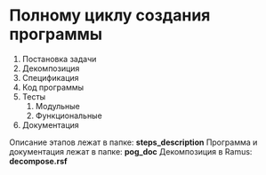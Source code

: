 # Полному циклу создания программы

1. Постановка задачи
2. Декомпозиция
3. Спецификация
4. Код программы
5. Тесты
   1. Модульные
   2. Функциональные
6. Документация

Описание этапов лежат в папке: __steps\_description__
Программа и документация лежат в папке: __pog_doc__ 
Декомпозиция в Ramus: __decompose.rsf__